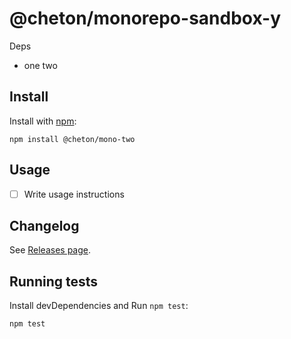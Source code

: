 # @cheton/monorepo-sandbox-y

Deps

- one two

## Install

Install with [npm](https://www.npmjs.com/):

    npm install @cheton/mono-two

## Usage

- [ ] Write usage instructions

## Changelog

See [Releases page](https://github.com/cheton/monorepo-release-changesets/releases).

## Running tests

Install devDependencies and Run `npm test`:

    npm test
